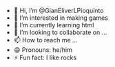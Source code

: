 - 👋 Hi, I’m @GianEliverLPioquinto
- 👀 I’m interested in making games
- 🌱 I’m currently learning html
- 💞️ I’m looking to collaborate on ...
- 📫 How to reach me ...
- 😄 Pronouns: he/him
- ⚡ Fun fact: I like rocks

<!---
GianEliverLPioquinto/GianEliverLPioquinto is a ✨ special ✨ repository because its `README.md` (this file) appears on your GitHub profile.
You can click the Preview link to take a look at your changes.
--->
